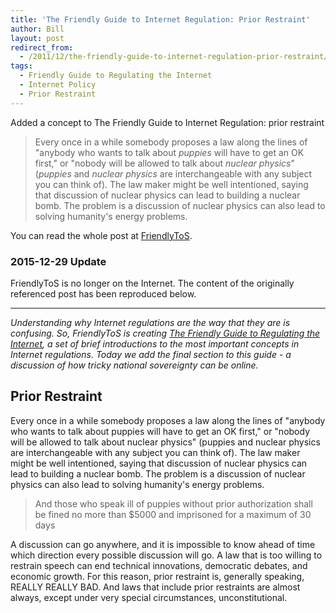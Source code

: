 ```yaml
---
title: 'The Friendly Guide to Internet Regulation: Prior Restraint'
author: Bill
layout: post
redirect_from:
  - /2011/12/the-friendly-guide-to-internet-regulation-prior-restraint/
tags:
  - Friendly Guide to Regulating the Internet
  - Internet Policy
  - Prior Restraint
---
```

Added a concept to The Friendly Guide to Internet Regulation: prior restraint

> Every once in a while somebody proposes a law along the lines of "anybody who
> wants to talk about *puppies* will have to get an OK first," or "nobody will
> be allowed to talk about *nuclear physics*" (*puppies* and *nuclear physics*
> are interchangeable with any subject you can think of). The law maker might
> be well intentioned, saying that discussion of nuclear physics can lead to
> building a nuclear bomb. The problem is a discussion of nuclear physics can
> also lead to solving humanity's energy problems.

You can read the whole post at [FriendlyToS][1].

### 2015-12-29 Update

FriendlyToS is no longer on the Internet. The content of the originally
referenced post has been reproduced below.

-------------------------------------------------------------------------------

*Understanding why Internet regulations are the way that they are is confusing.
So, FriendlyToS is creating [The Friendly Guide to Regulating the Internet][2],
a set of brief introductions to the most important concepts in Internet
regulations. Today we add the final section to this guide - a discussion of how
tricky national sovereignty can be online.*

## Prior Restraint

Every once in a while somebody proposes a law along the lines of "anybody who
wants to talk about puppies will have to get an OK first," or "nobody will be
allowed to talk about nuclear physics" (puppies and nuclear physics are
interchangeable with any subject you can think of). The law maker might be well
intentioned, saying that discussion of nuclear physics can lead to building a
nuclear bomb. The problem is a discussion of nuclear physics can also lead to
solving humanity's energy problems.

> And those who speak ill of puppies without prior authorization shall be fined
> no more than $5000 and imprisoned for a maximum of 30 days

A discussion can go anywhere, and it is impossible to know ahead of time which
direction every possible discussion will go. A law that is too willing to
restrain speech can end technical innovations, democratic debates, and economic
growth. For this reason, prior restraint is, generally speaking, REALLY REALLY
BAD. And laws that include prior restraints are almost always, except under
very special circumstances, unconstitutional.

 [1]: http://blog.friendlytos.org/?p=80
 [2]: /projects/friendly-tos/2011/12/07/the-friendly-guide-to-regulating-the-internet/
